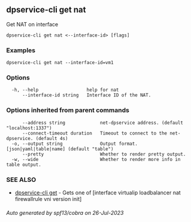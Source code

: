 ## dpservice-cli get nat

Get NAT on interface

```
dpservice-cli get nat <--interface-id> [flags]
```

### Examples

```
dpservice-cli get nat --interface-id=vm1
```

### Options

```
  -h, --help                  help for nat
      --interface-id string   Interface ID of the NAT.
```

### Options inherited from parent commands

```
      --address string             net-dpservice address. (default "localhost:1337")
      --connect-timeout duration   Timeout to connect to the net-dpservice. (default 4s)
  -o, --output string              Output format. [json|yaml|table|name] (default "table")
      --pretty                     Whether to render pretty output.
  -w, --wide                       Whether to render more info in table output.
```

### SEE ALSO

* [dpservice-cli get](dpservice-cli_get.md)	 - Gets one of [interface virtualip loadbalancer nat firewallrule vni version init]

###### Auto generated by spf13/cobra on 26-Jul-2023
